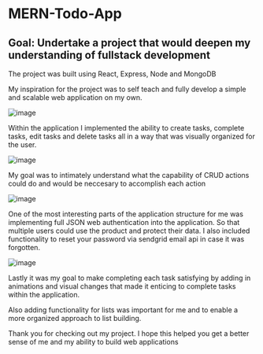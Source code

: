# MERN-Todo-App

## Goal: Undertake a project that would deepen my understanding of fullstack development

The project was built using React, Express, Node and MongoDB

My inspiration for the project was to self teach and fully develop a simple and scalable web application on my own. 

![image](https://user-images.githubusercontent.com/65653340/181105862-92af146d-f9e6-4a48-9651-fbacba50e10d.png)

Within the application I implemented the ability to create tasks, complete tasks, edit tasks and delete tasks all in a way that was visually organized for the user.

![image](https://user-images.githubusercontent.com/65653340/181105935-109d980d-a634-4ad7-91a8-b58d0404a88d.png)

My goal was to intimately understand what the capability of CRUD actions could do and would be neccesary to accomplish each action

![image](https://user-images.githubusercontent.com/65653340/181105999-65e188a5-893a-46c9-ab1f-a4f4cb32807e.png)

One of the most interesting parts of the application structure for me was implementing full JSON web authentication into the application. So that multiple users could use the product and protect their data. I also included functionality to reset your password via sendgrid email api in case it was forgotten.

![image](https://user-images.githubusercontent.com/65653340/181106047-297a5b44-8365-4c40-8f1c-4e3f641ea997.png)

Lastly it was my goal to make completing each task satisfying by adding in animations and visual changes that made it enticing to complete tasks within the application. 

Also adding functionality for lists was important for me and to enable a more organized approach to list building.

Thank you for checking out my project. I hope this helped you get a better sense of me and my ability to build web applications

